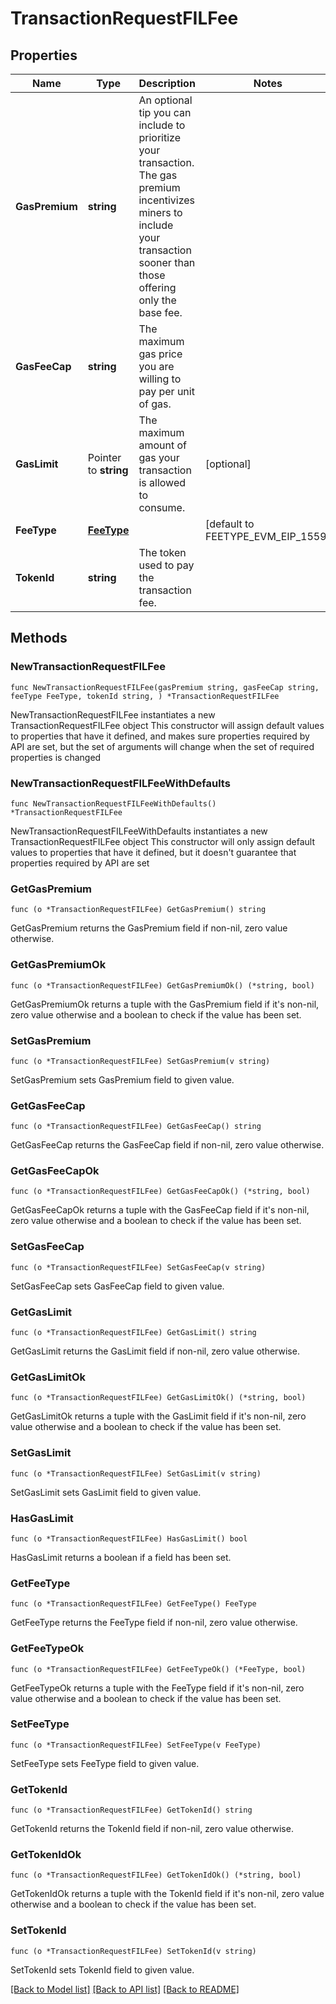 # TransactionRequestFILFee

## Properties

Name | Type | Description | Notes
------------ | ------------- | ------------- | -------------
**GasPremium** | **string** | An optional tip you can include to prioritize your transaction. The gas premium incentivizes miners to include your transaction sooner than those offering only the base fee. | 
**GasFeeCap** | **string** | The maximum gas price you are willing to pay per unit of gas. | 
**GasLimit** | Pointer to **string** | The maximum amount of gas your transaction is allowed to consume. | [optional] 
**FeeType** | [**FeeType**](FeeType.md) |  | [default to FEETYPE_EVM_EIP_1559]
**TokenId** | **string** | The token used to pay the transaction fee. | 

## Methods

### NewTransactionRequestFILFee

`func NewTransactionRequestFILFee(gasPremium string, gasFeeCap string, feeType FeeType, tokenId string, ) *TransactionRequestFILFee`

NewTransactionRequestFILFee instantiates a new TransactionRequestFILFee object
This constructor will assign default values to properties that have it defined,
and makes sure properties required by API are set, but the set of arguments
will change when the set of required properties is changed

### NewTransactionRequestFILFeeWithDefaults

`func NewTransactionRequestFILFeeWithDefaults() *TransactionRequestFILFee`

NewTransactionRequestFILFeeWithDefaults instantiates a new TransactionRequestFILFee object
This constructor will only assign default values to properties that have it defined,
but it doesn't guarantee that properties required by API are set

### GetGasPremium

`func (o *TransactionRequestFILFee) GetGasPremium() string`

GetGasPremium returns the GasPremium field if non-nil, zero value otherwise.

### GetGasPremiumOk

`func (o *TransactionRequestFILFee) GetGasPremiumOk() (*string, bool)`

GetGasPremiumOk returns a tuple with the GasPremium field if it's non-nil, zero value otherwise
and a boolean to check if the value has been set.

### SetGasPremium

`func (o *TransactionRequestFILFee) SetGasPremium(v string)`

SetGasPremium sets GasPremium field to given value.


### GetGasFeeCap

`func (o *TransactionRequestFILFee) GetGasFeeCap() string`

GetGasFeeCap returns the GasFeeCap field if non-nil, zero value otherwise.

### GetGasFeeCapOk

`func (o *TransactionRequestFILFee) GetGasFeeCapOk() (*string, bool)`

GetGasFeeCapOk returns a tuple with the GasFeeCap field if it's non-nil, zero value otherwise
and a boolean to check if the value has been set.

### SetGasFeeCap

`func (o *TransactionRequestFILFee) SetGasFeeCap(v string)`

SetGasFeeCap sets GasFeeCap field to given value.


### GetGasLimit

`func (o *TransactionRequestFILFee) GetGasLimit() string`

GetGasLimit returns the GasLimit field if non-nil, zero value otherwise.

### GetGasLimitOk

`func (o *TransactionRequestFILFee) GetGasLimitOk() (*string, bool)`

GetGasLimitOk returns a tuple with the GasLimit field if it's non-nil, zero value otherwise
and a boolean to check if the value has been set.

### SetGasLimit

`func (o *TransactionRequestFILFee) SetGasLimit(v string)`

SetGasLimit sets GasLimit field to given value.

### HasGasLimit

`func (o *TransactionRequestFILFee) HasGasLimit() bool`

HasGasLimit returns a boolean if a field has been set.

### GetFeeType

`func (o *TransactionRequestFILFee) GetFeeType() FeeType`

GetFeeType returns the FeeType field if non-nil, zero value otherwise.

### GetFeeTypeOk

`func (o *TransactionRequestFILFee) GetFeeTypeOk() (*FeeType, bool)`

GetFeeTypeOk returns a tuple with the FeeType field if it's non-nil, zero value otherwise
and a boolean to check if the value has been set.

### SetFeeType

`func (o *TransactionRequestFILFee) SetFeeType(v FeeType)`

SetFeeType sets FeeType field to given value.


### GetTokenId

`func (o *TransactionRequestFILFee) GetTokenId() string`

GetTokenId returns the TokenId field if non-nil, zero value otherwise.

### GetTokenIdOk

`func (o *TransactionRequestFILFee) GetTokenIdOk() (*string, bool)`

GetTokenIdOk returns a tuple with the TokenId field if it's non-nil, zero value otherwise
and a boolean to check if the value has been set.

### SetTokenId

`func (o *TransactionRequestFILFee) SetTokenId(v string)`

SetTokenId sets TokenId field to given value.



[[Back to Model list]](../README.md#documentation-for-models) [[Back to API list]](../README.md#documentation-for-api-endpoints) [[Back to README]](../README.md)


